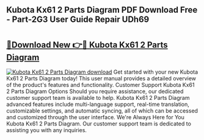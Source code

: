 ## Kubota Kx61 2 Parts Diagram PDF Download Free - Part-2G3 User Guide Repair UDh69

# <h2><a href="http://dfhmg1e.blite.top/?on=Kubota+Kx61+2+Parts+Diagram">🔗Download New 👉🔴 Kubota Kx61 2 Parts Diagram</a></h2>

[![Kubota Kx61 2 Parts Diagram download](https://i.imgur.com/lujVjoI.png)](http://dfhmg1e.blite.top/?on=Kubota+Kx61+2+Parts+Diagram)
Get started with your new Kubota Kx61 2 Parts Diagram today! This user manual provides a detailed overview of the product's features and functionality. Customer Support Kubota Kx61 2 Parts Diagram Options Should you require assistance, our dedicated customer support team is available to help. Kubota Kx61 2 Parts Diagram advanced features include multi-language support, real-time translation, customizable settings, and automatic syncing, all of which can be accessed and customized through the user interface. We're Always Here for You Kubota Kx61 2 Parts Diagram. Our customer support team is dedicated to assisting you with any inquiries.
